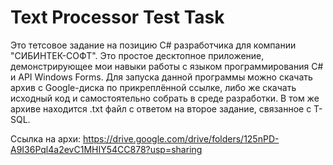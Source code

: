 # Text Processor Test Task
 Это тетсовое задание на позицию С# разработчика для компании "СИБИНТЕК-СОФТ". Это простое десктопное приложение, демонстрирующее мои навыки работы с языком программирования С# и API Windows Forms. Для запуска данной программы можно скачать архив с Google-диска по прикреплённой ссылке, либо же скачать исходный код и самостоятельно собрать в среде разработки. В том же архиве находится .txt файл с ответом на второе задание, связанное с T-SQL.

Ссылка на архи: https://drive.google.com/drive/folders/125nPD-A9I36Pql4a2evC1MHIY54CC878?usp=sharing
